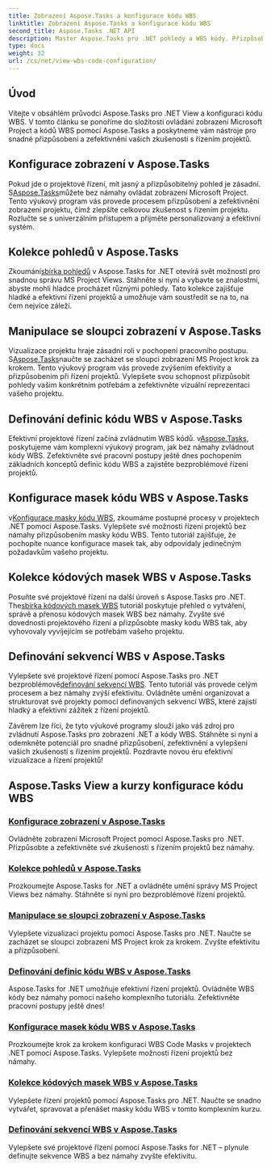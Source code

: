 ```yaml
---
title: Zobrazení Aspose.Tasks a konfigurace kódu WBS
linktitle: Zobrazení Aspose.Tasks a konfigurace kódu WBS
second_title: Aspose.Tasks .NET API
description: Master Aspose.Tasks pro .NET pohledy a WBS kódy. Přizpůsobte si řízení projektů pomocí našich výukových programů krok za krokem. Stáhněte si nyní pro bezproblémovou vizualizaci projektu.
type: docs
weight: 32
url: /cs/net/view-wbs-code-configuration/
---
```


## Úvod

Vítejte v obsáhlém průvodci Aspose.Tasks pro .NET View a konfiguraci kódu WBS. V tomto článku se ponoříme do složitosti ovládání zobrazení Microsoft Project a kódů WBS pomocí Aspose.Tasks a poskytneme vám nástroje pro snadné přizpůsobení a zefektivnění vašich zkušeností s řízením projektů.

## Konfigurace zobrazení v Aspose.Tasks

 Pokud jde o projektové řízení, mít jasný a přizpůsobitelný pohled je zásadní. S[Aspose.Tasks](./configuring-views/)můžete bez námahy ovládat zobrazení Microsoft Project. Tento výukový program vás provede procesem přizpůsobení a zefektivnění zobrazení projektu, čímž zlepšíte celkovou zkušenost s řízením projektu. Rozlučte se s univerzálním přístupem a přijměte personalizovaný a efektivní systém.

## Kolekce pohledů v Aspose.Tasks

 Zkoumání[sbírka pohledů](./view-collection/) v Aspose.Tasks for .NET otevírá svět možností pro snadnou správu MS Project Views. Stáhněte si nyní a vybavte se znalostmi, abyste mohli hladce procházet různými pohledy. Tato kolekce zajišťuje hladké a efektivní řízení projektů a umožňuje vám soustředit se na to, na čem nejvíce záleží.

## Manipulace se sloupci zobrazení v Aspose.Tasks

 Vizualizace projektu hraje zásadní roli v pochopení pracovního postupu. S[Aspose.Tasks](./view-columns/)naučte se zacházet se sloupci zobrazení MS Project krok za krokem. Tento výukový program vás provede zvýšením efektivity a přizpůsobením při řízení projektů. Vylepšete svou schopnost přizpůsobit pohledy vašim konkrétním potřebám a zefektivněte vizuální reprezentaci vašeho projektu.

## Definování definic kódu WBS v Aspose.Tasks

 Efektivní projektové řízení začíná zvládnutím WBS kódů. v[Aspose.Tasks](./wbs-code-definitions/), poskytujeme vám komplexní výukový program, jak bez námahy zvládnout kódy WBS. Zefektivněte své pracovní postupy ještě dnes pochopením základních konceptů definic kódu WBS a zajistěte bezproblémové řízení projektů.

## Konfigurace masek kódu WBS v Aspose.Tasks

 v[Konfigurace masky kódu WBS](./wbs-code-masks/), zkoumáme postupné procesy v projektech .NET pomocí Aspose.Tasks. Vylepšete své možnosti řízení projektů bez námahy přizpůsobením masky kódu WBS. Tento tutoriál zajišťuje, že pochopíte nuance konfigurace masek tak, aby odpovídaly jedinečným požadavkům vašeho projektu.

## Kolekce kódových masek WBS v Aspose.Tasks

 Posuňte své projektové řízení na další úroveň s Aspose.Tasks pro .NET. The[sbírka kódových masek WBS](./wbs-code-mask-collection/) tutoriál poskytuje přehled o vytváření, správě a přenosu kódových masek WBS bez námahy. Zvyšte své dovednosti projektového řízení a přizpůsobte masky kódu WBS tak, aby vyhovovaly vyvíjejícím se potřebám vašeho projektu.

## Definování sekvencí WBS v Aspose.Tasks

 Vylepšete své projektové řízení pomocí Aspose.Tasks pro .NET bezproblémově[definování sekvencí WBS](./wbs-sequences/). Tento tutoriál vás provede celým procesem a bez námahy zvýší efektivitu. Ovládněte umění organizovat a strukturovat své projekty pomocí definovaných sekvencí WBS, které zajistí hladký a efektivní zážitek z řízení projektů.

Závěrem lze říci, že tyto výukové programy slouží jako váš zdroj pro zvládnutí Aspose.Tasks pro zobrazení .NET a kódy WBS. Stáhněte si nyní a odemkněte potenciál pro snadné přizpůsobení, zefektivnění a vylepšení vašich zkušeností s řízením projektů. Pozdravte novou éru efektivní vizualizace a řízení projektů!
## Aspose.Tasks View a kurzy konfigurace kódu WBS
### [Konfigurace zobrazení v Aspose.Tasks](./configuring-views/)
Ovládněte zobrazení Microsoft Project pomocí Aspose.Tasks pro .NET. Přizpůsobte a zefektivněte své zkušenosti s řízením projektů bez námahy.
### [Kolekce pohledů v Aspose.Tasks](./view-collection/)
Prozkoumejte Aspose.Tasks for .NET a ovládněte umění správy MS Project Views bez námahy. Stáhněte si nyní pro bezproblémové řízení projektů.
### [Manipulace se sloupci zobrazení v Aspose.Tasks](./view-columns/)
Vylepšete vizualizaci projektu pomocí Aspose.Tasks pro .NET. Naučte se zacházet se sloupci zobrazení MS Project krok za krokem. Zvyšte efektivitu a přizpůsobení.
### [Definování definic kódu WBS v Aspose.Tasks](./wbs-code-definitions/)
Aspose.Tasks for .NET umožňuje efektivní řízení projektů. Ovládněte WBS kódy bez námahy pomocí našeho komplexního tutoriálu. Zefektivněte pracovní postupy ještě dnes!
### [Konfigurace masek kódu WBS v Aspose.Tasks](./wbs-code-masks/)
Prozkoumejte krok za krokem konfiguraci WBS Code Masks v projektech .NET pomocí Aspose.Tasks. Vylepšete možnosti řízení projektů bez námahy.
### [Kolekce kódových masek WBS v Aspose.Tasks](./wbs-code-mask-collection/)
Vylepšete řízení projektů pomocí Aspose.Tasks pro .NET. Naučte se snadno vytvářet, spravovat a přenášet masky kódu WBS v tomto komplexním kurzu.
### [Definování sekvencí WBS v Aspose.Tasks](./wbs-sequences/)
Vylepšete své projektové řízení pomocí Aspose.Tasks for .NET – plynule definujte sekvence WBS a bez námahy zvyšte efektivitu.